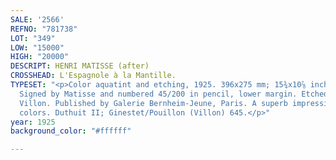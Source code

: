 ```yaml
---
SALE: '2566'
REFNO: "781738"
LOT: "349"
LOW: "15000"
HIGH: "20000"
DESCRIPT: HENRI MATISSE (after)
CROSSHEAD: L'Espagnole à la Mantille.
TYPESET: "<p>Color aquatint and etching, 1925. 396x275 mm; 15¾x10⅞ inches, full margins.
  Signed by Matisse and numbered 45/200 in pencil, lower margin. Etched by Jacques
  Villon. Published by Galerie Bernheim-Jeune, Paris. A superb impression with strong
  colors. Duthuit II; Ginestet/Pouillon (Villon) 645.</p>"
year: 1925
background_color: "#ffffff"

---
```

